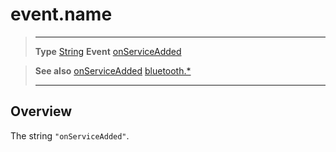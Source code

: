 # event.name

> --------------------- ------------------------------------------------------------------------------------------
> __Type__              [String](https://docs.coronalabs.com/api/type/String.html)
> __Event__             [onServiceAdded](/plugin/bluetooth/type/Server/event/onServiceAdded/)


> __See also__          [onServiceAdded](/plugin/bluetooth/type/Server/event/onServiceAdded/)
>						[bluetooth.*](/plugin/bluetooth/)
> --------------------- ------------------------------------------------------------------------------------------

## Overview

The string `"onServiceAdded"`.